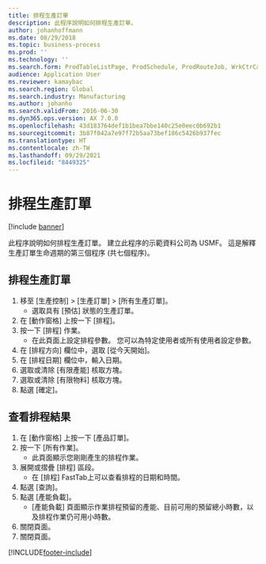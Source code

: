 ```yaml
---
title: 排程生產訂單
description: 此程序說明如何排程生產訂單。
author: johanhoffmann
ms.date: 08/29/2018
ms.topic: business-process
ms.prod: ''
ms.technology: ''
ms.search.form: ProdTableListPage, ProdSchedule, ProdRouteJob, WrkCtrCapResSum, ProdRouteJobSched, ProductionOrderScheduleDetails
audience: Application User
ms.reviewer: kamaybac
ms.search.region: Global
ms.search.industry: Manufacturing
ms.author: johanho
ms.search.validFrom: 2016-06-30
ms.dyn365.ops.version: AX 7.0.0
ms.openlocfilehash: 43d183764def1b1bea7bbe140c25e0eec0b692b1
ms.sourcegitcommit: 3b87f042a7e97f72b5aa73bef186c5426b937fec
ms.translationtype: HT
ms.contentlocale: zh-TW
ms.lasthandoff: 09/29/2021
ms.locfileid: "8449325"
---
```

# <a name="schedule-a-production-order"></a>排程生產訂單

[!include [banner](../../includes/banner.md)]

此程序說明如何排程生產訂單。 建立此程序的示範資料公司為 USMF。 這是解釋生產訂單生命週期的第三個程序 (共七個程序)。


## <a name="schedule-a-production-order"></a>排程生產訂單
1. 移至 [生產控制] > [生產訂單] > [所有生產訂單]。
    * 選取具有 [預估] 狀態的生產訂單。  
2. 在 [動作窗格] 上按一下 [排程]。
3. 按一下 [排程] 作業。
    * 在此頁面上設定排程參數。 您可以為特定使用者或所有使用者設定參數。  
4. 在 [排程方向] 欄位中，選取 [從今天開始]。
5. 在 [排程日期] 欄位中，輸入日期。
6. 選取或清除 [有限產能] 核取方塊。
7. 選取或清除 [有限物料] 核取方塊。
8. 點選 [確定]。

## <a name="view-the-scheduling-results"></a>查看排程結果
1. 在 [動作窗格] 上按一下 [產品訂單]。
2. 按一下 [所有作業]。
    * 此頁面顯示您剛剛產生的排程作業。  
3. 展開或摺疊 [排程] 區段。
    * 在 [排程] FastTab上可以查看排程的日期和時間。  
4. 點選 [查詢]。
5. 點選 [產能負載]。
    * [產能負載] 頁面顯示作業排程預留的產能、目前可用的預留總小時數，以及排程作業仍可用小時數。  
6. 關閉頁面。
7. 關閉頁面。



[!INCLUDE[footer-include](../../../includes/footer-banner.md)]